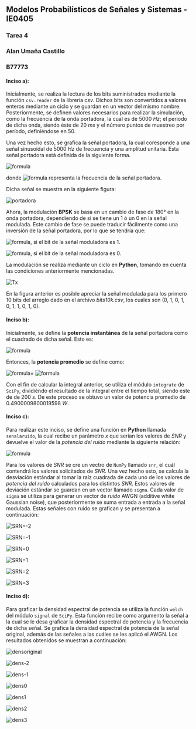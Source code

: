 ## Modelos Probabilísticos de Señales y Sistemas - IE0405
### Tarea 4
### Alan Umaña Castillo
### B77773

#### Inciso a):

Inicialmente, se realiza la lectura de los bits suministrados mediante la función `csv.reader` de la librería *csv*. Dichos bits son convertidos a valores enteros mediante un ciclo y se guardan en un vector del mismo nombre. Posteriormente, se definen valores necesarios para realizar la simulación, como la frecuencia de la onda portadora, la cual es de 5000 *Hz*; el periodo de dicha onda, siendo éste de 20 *ms* y el número puntos de muestreo por período, definiéndose en 50.

Una vez hecho esto, se grafica la señal portadora, la cual coresponde a una señal sinusoidal de 5000 *Hz* de frecuencia y una amplitud unitaria. Esta señal portadora está definida de la siguiente forma.

![formula](https://render.githubusercontent.com/render/math?math=S(t)=sen(2\pi\f_pt))

donde ![formula](https://render.githubusercontent.com/render/math?math=f_p) representa la frecuencia de la señal portadora.

Dicha señal se muestra en la siguiente figura:

![portadora](https://user-images.githubusercontent.com/66042916/86303737-f915d680-bbc9-11ea-95e9-d737e55b3ee7.png)

Ahora, la modulación **BPSK** se basa en un cambio de fase de 180° en la onda portadora, dependiendo de si se tiene un 1 ó un 0 en la señal modulada. Este cambio de fase se puede traducir fácilmente como una inversión de la señal portadora, por lo que se tendría que:

![formula](https://render.githubusercontent.com/render/math?math=S_1(t)=sen(2\pi\f_pt)), si el bit de la señal moduladora es 1.

![formula](https://render.githubusercontent.com/render/math?math=S_0(t)=-sen(2\pi\f_pt)), si el bit de la señal moduladora es 0.

La modulación se realiza mediante un ciclo en **Python**, tomando en cuenta las condiciones anteriormente mencionadas. 

![Tx](https://user-images.githubusercontent.com/66042916/86304457-1a77c200-bbcc-11ea-9ea4-bfaede3a7ea7.png)

En la figura anterior es posible apreciar la señal modulada para los primero 10 bits del arreglo dado en el archivo *bits10k.csv*, los cuales son (0, 1, 0, 1, 0, 1, 1, 0, 1, 0).

#### Inciso b):

Inicialmente, se define la **potencia instantánea** de la señal portadora como el cuadrado de dicha señal. Esto es:

![formula](https://render.githubusercontent.com/render/math?math=P_{inst}=sen^2(2\pi\f_pt))

Entonces, la **potencia promedio** se define como:


![formula](https://render.githubusercontent.com/render/math?math=P_{prom}=\frac{1}{2T}\int_{-T}^{T}P_{inst}dt)=
![formula](https://render.githubusercontent.com/render/math?math=\frac{1}{2T}\int_{-T}^{T}sen^2(2\pi\f_pt)dt)

Con el fin de calcular la integral anterior, se utiliza el módulo `integrate` de `SciPy`, dividiéndo el resultado de la integral entre el tiempo total, siendo este de de 200 *s*. De este proceso se obtuvo un valor de potencia promedio de 0.4900009800019598 *W*.

#### Inciso c):

Para realizar este inciso, se define una función en **Python** llamada `senalaruido`, la cual recibe un parámetro *x* que serían los valores de *SNR* y devuelve el valor de la *potencia del ruido* mediante la siguiente relación:

![formula](https://render.githubusercontent.com/render/math?math=P_{noise}=\frac{P_{signal}}{10^{\frac{SNR}{10}}})

Para los valores de *SNR* se cre un vectro de `NumPy` llamado `snr`, el cuál contendrá los valores solicitados de *SNR*. Una vez hecho esto, se calcula la desviación estándar al tomar la raíz cuadrada de cada uno de los valores de *potencia del ruido* calculados para los distintos *SNR*. Estos valores de deviación estándar se guardan en un vector llamado `sigma`. Cada valor de `sigma` se utiliza para generar un vector de *ruido* AWGN (additive white Gaussian noise), que posteriormente se suma entrada a entrada a la señal modulada. Estas señales con ruido se grafican y se presentan a continuación:

![SRN=-2](https://user-images.githubusercontent.com/66042916/86308162-b1954780-bbd5-11ea-811f-6a01b6ff4afb.png)

![SRN=-1](https://user-images.githubusercontent.com/66042916/86308158-b0641a80-bbd5-11ea-901c-805f128e2264.png)

![SRN=0](https://user-images.githubusercontent.com/66042916/86308151-ae01c080-bbd5-11ea-9dc6-c007499837b0.png)

![SRN=1](https://user-images.githubusercontent.com/66042916/86308155-afcb8400-bbd5-11ea-9996-019a5162a01c.png)

![SRN=2](https://user-images.githubusercontent.com/66042916/86308159-b0fcb100-bbd5-11ea-8a94-5374464633d7.png)

![SRN=3](https://user-images.githubusercontent.com/66042916/86308163-b22dde00-bbd5-11ea-8a5d-ab67baedc3a6.png)

#### Inciso d):

Para graficar la densidad espectral de potencia se utiliza la función `welch` del módulo `signal` de `SciPy`. Esta función recibe como argumento la señal a la cual se le desa graficar la densidad espectral de potencia y la frecuencia de dicha señal. Se grafica la densidad espectral de potencia de la señal original, además de las señales a las cuáles se les aplicó el AWGN. Los resultados obtenidos se muestran a continuación:

![densoriginal](https://user-images.githubusercontent.com/66042916/86308822-55cbbe00-bbd7-11ea-8179-378c01047e31.png)

![dens-2](https://user-images.githubusercontent.com/66042916/86308819-55332780-bbd7-11ea-81ef-d550cec103ec.png)

![dens-1](https://user-images.githubusercontent.com/66042916/86308817-549a9100-bbd7-11ea-8517-de7dd2aeb899.png)

![dens0](https://user-images.githubusercontent.com/66042916/86308811-5401fa80-bbd7-11ea-99cb-2dda54d5c098.png)

![dens1](https://user-images.githubusercontent.com/66042916/86308815-5401fa80-bbd7-11ea-9755-5ac6f594c2f5.png)

![dens2](https://user-images.githubusercontent.com/66042916/86308818-55332780-bbd7-11ea-9716-27864b58da0f.png)

![dens3](https://user-images.githubusercontent.com/66042916/86308821-55cbbe00-bbd7-11ea-98f1-373f67acdc51.png)











